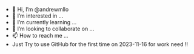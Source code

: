 - 👋 Hi, I’m @andrewmllo
- 👀 I’m interested in ...
- 🌱 I’m currently learning ...
- 💞️ I’m looking to collaborate on ...
- 📫 How to reach me ...
- Just Try to use GitHub for the first time on 2023-11-16 for work need !!

<!---
andrewmllo/andrewmllo is a ✨ special ✨ repository because its `README.md` (this file) appears on your GitHub profile.
You can click the Preview link to take a look at your changes.
--->

